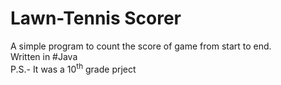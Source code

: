 # Lawn-Tennis Scorer
A simple program to count the score of game from start to end.<br>
Written in #Java<br>
P.S.- It was a 10<sup>th</sup> grade prject<br>
